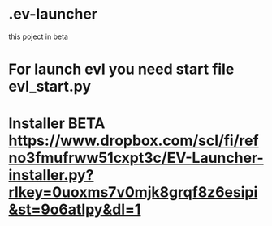 # .ev-launcher

this poject in beta
# For launch evl  you need start file evl_start.py
# Installer BETA https://www.dropbox.com/scl/fi/refno3fmufrww51cxpt3c/EV-Launcher-installer.py?rlkey=0uoxms7v0mjk8grqf8z6esipi&st=9o6atlpy&dl=1
